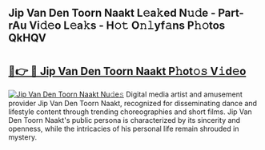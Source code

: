 ## Jip Van Den Toorn Naakt L𝚎a𝚔ed N𝚞𝚍e - Part-rAu Vi𝚍𝚎o L𝚎a𝚔s - H𝚘𝚝 O𝚗𝚕yf𝚊ns P𝚑𝚘tos QkHQV

# <h2><a href="http://kf9zp4.oniu.top/?m=Jip+Van+Den+Toorn+Naakt">🔗👉 🔴 Jip Van Den Toorn Naakt P𝚑ot𝚘𝚜 V𝚒d𝚎o</a></h2>

[![Jip Van Den Toorn Naakt Nu𝚍e𝚜](https://i.imgur.com/0qMVB7G.gif)](http://kf9zp4.oniu.top/?m=Jip+Van+Den+Toorn+Naakt)
Digital media artist and amusement provider Jip Van Den Toorn Naakt, recognized for disseminating dance and lifestyle content through trending choreographies and short films. Jip Van Den Toorn Naakt's public persona is characterized by its sincerity and openness, while the intricacies of his personal life remain shrouded in mystery.  
